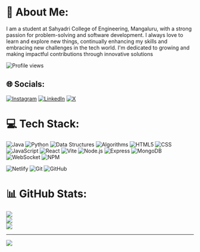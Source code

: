   # 💫 About Me:
I am a student at Sahyadri College of Engineering, Mangaluru, with a strong passion for problem-solving and software development. I always love to learn and explore new things, continually enhancing my skills and embracing new challenges in the tech world. I'm dedicated to growing and making impactful contributions through innovative solutions

![Profile views](https://komarev.com/ghpvc/?username=harshahegde21)
## 🌐 Socials:
[![Instagram](https://img.shields.io/badge/Instagram-%23E4405F.svg?logo=Instagram&logoColor=white)](https://instagram.com/harsha_hegde_70) [![LinkedIn](https://img.shields.io/badge/LinkedIn-%230077B5.svg?logo=linkedin&logoColor=white)](https://linkedin.com/in/harshahegde) [![X](https://img.shields.io/badge/X-black.svg?logo=X&logoColor=white)](https://x.com/HarshaHegde2131) 

# 💻 Tech Stack:
![Java](https://img.shields.io/badge/java-%23ED8B00.svg?style=for-the-badge&logo=openjdk&logoColor=white) ![Python](https://img.shields.io/badge/python-%233776AB.svg?style=for-the-badge&logo=python&logoColor=yellow)   ![Data Structures](https://img.shields.io/badge/data%20structures-%2300C851.svg?style=for-the-badge&logo=databricks&logoColor=white) ![Algorithms](https://img.shields.io/badge/algorithms-%2300C851.svg?style=for-the-badge&logo=databricks&logoColor=white) 
![HTML5](https://img.shields.io/badge/html5-%23E34F26.svg?style=for-the-badge&logo=html5&logoColor=white) ![CSS](https://img.shields.io/badge/css-%23239163.svg?style=for-the-badge&logo=css3&logoColor=white)    ![JavaScript](https://img.shields.io/badge/javascript-%23323330.svg?style=for-the-badge&logo=javascript&logoColor=%23F7DF1E)
![React](https://img.shields.io/badge/react-%2361DAFB.svg?style=for-the-badge&logo=react&logoColor=white) ![Vite](https://img.shields.io/badge/vite-%230A75FF.svg?style=for-the-badge&logo=vite&logoColor=white)
 ![Node.js](https://img.shields.io/badge/node.js-%23339933.svg?style=for-the-badge&logo=node.js&logoColor=white)  ![Express](https://img.shields.io/badge/express-%23404d59.svg?style=for-the-badge&logo=express&logoColor=white)
![MongoDB](https://img.shields.io/badge/mongodb-%2347A248.svg?style=for-the-badge&logo=mongodb&logoColor=white) ![WebSocket](https://img.shields.io/badge/WebSocket-%23007ACC.svg?style=for-the-badge&logo=websocket&logoColor=white)
![NPM](https://img.shields.io/badge/npm-%23CB3837.svg?style=for-the-badge&logo=npm&logoColor=white)

![Netlify](https://img.shields.io/badge/netlify-%23000000.svg?style=for-the-badge&logo=netlify&logoColor=white) 
![Git](https://img.shields.io/badge/git-%23F05032.svg?style=for-the-badge&logo=git&logoColor=white)
![GitHub](https://img.shields.io/badge/github-%23181717.svg?style=for-the-badge&logo=github&logoColor=white)   







# 📊 GitHub Stats:
![](https://github-readme-stats.vercel.app/api?username=harshahegde21&theme=default_repocard&hide_border=false&include_all_commits=true&count_private=true)<br/>
![](https://github-readme-streak-stats.herokuapp.com/?user=harshahegde21&theme=default_repocard&hide_border=false)<br/>
![](https://github-readme-stats.vercel.app/api/top-langs/?username=harshahegde21&theme=default_repocard&hide_border=false&include_all_commits=true&count_private=true&layout=compact)

---
[![](https://visitcount.itsvg.in/api?id=harshahegde21&icon=0&color=0)](https://visitcount.itsvg.in)

<!-- Proudly created with GPRM ( https://gprm.itsvg.in ) -->

